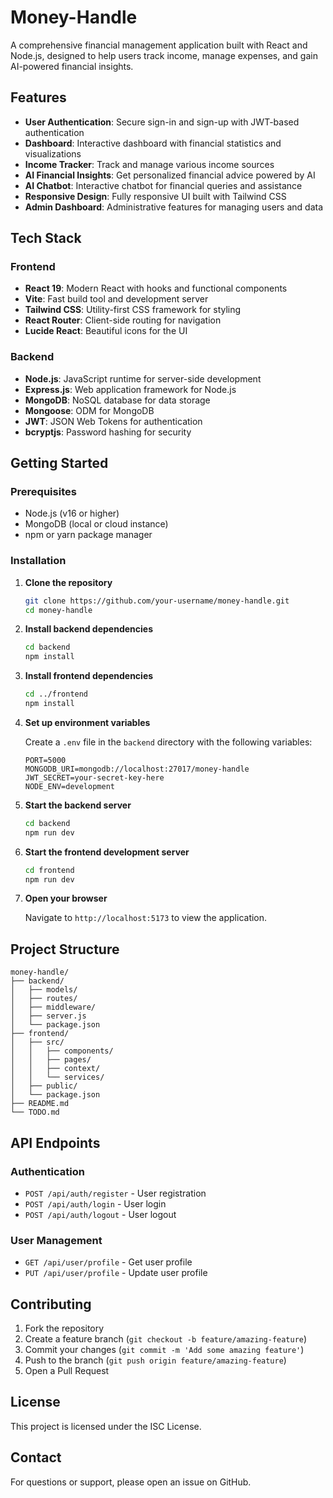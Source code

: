 # Money-Handle

A comprehensive financial management application built with React and Node.js, designed to help users track income, manage expenses, and gain AI-powered financial insights.

## Features

- **User Authentication**: Secure sign-in and sign-up with JWT-based authentication
- **Dashboard**: Interactive dashboard with financial statistics and visualizations
- **Income Tracker**: Track and manage various income sources
- **AI Financial Insights**: Get personalized financial advice powered by AI
- **AI Chatbot**: Interactive chatbot for financial queries and assistance
- **Responsive Design**: Fully responsive UI built with Tailwind CSS
- **Admin Dashboard**: Administrative features for managing users and data

## Tech Stack

### Frontend
- **React 19**: Modern React with hooks and functional components
- **Vite**: Fast build tool and development server
- **Tailwind CSS**: Utility-first CSS framework for styling
- **React Router**: Client-side routing for navigation
- **Lucide React**: Beautiful icons for the UI

### Backend
- **Node.js**: JavaScript runtime for server-side development
- **Express.js**: Web application framework for Node.js
- **MongoDB**: NoSQL database for data storage
- **Mongoose**: ODM for MongoDB
- **JWT**: JSON Web Tokens for authentication
- **bcryptjs**: Password hashing for security

## Getting Started

### Prerequisites
- Node.js (v16 or higher)
- MongoDB (local or cloud instance)
- npm or yarn package manager

### Installation

1. **Clone the repository**
   ```bash
   git clone https://github.com/your-username/money-handle.git
   cd money-handle
   ```

2. **Install backend dependencies**
   ```bash
   cd backend
   npm install
   ```

3. **Install frontend dependencies**
   ```bash
   cd ../frontend
   npm install
   ```

4. **Set up environment variables**

   Create a `.env` file in the `backend` directory with the following variables:
   ```
   PORT=5000
   MONGODB_URI=mongodb://localhost:27017/money-handle
   JWT_SECRET=your-secret-key-here
   NODE_ENV=development
   ```

5. **Start the backend server**
   ```bash
   cd backend
   npm run dev
   ```

6. **Start the frontend development server**
   ```bash
   cd frontend
   npm run dev
   ```

7. **Open your browser**

   Navigate to `http://localhost:5173` to view the application.

## Project Structure

```
money-handle/
├── backend/
│   ├── models/
│   ├── routes/
│   ├── middleware/
│   ├── server.js
│   └── package.json
├── frontend/
│   ├── src/
│   │   ├── components/
│   │   ├── pages/
│   │   ├── context/
│   │   └── services/
│   ├── public/
│   └── package.json
├── README.md
└── TODO.md
```

## API Endpoints

### Authentication
- `POST /api/auth/register` - User registration
- `POST /api/auth/login` - User login
- `POST /api/auth/logout` - User logout

### User Management
- `GET /api/user/profile` - Get user profile
- `PUT /api/user/profile` - Update user profile

## Contributing

1. Fork the repository
2. Create a feature branch (`git checkout -b feature/amazing-feature`)
3. Commit your changes (`git commit -m 'Add some amazing feature'`)
4. Push to the branch (`git push origin feature/amazing-feature`)
5. Open a Pull Request

## License

This project is licensed under the ISC License.

## Contact

For questions or support, please open an issue on GitHub.
